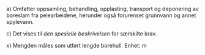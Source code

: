 a) Omfatter oppsamling, behandling, opplasting, transport og deponering av boreslam fra pelearbeidene, herunder også forurenset grunnvann og annet spylevann.

c) Det vises til *den spesielle beskrivelsen* for særskilte krav.

x) Mengden måles som utført lengde borehull. Enhet: m

